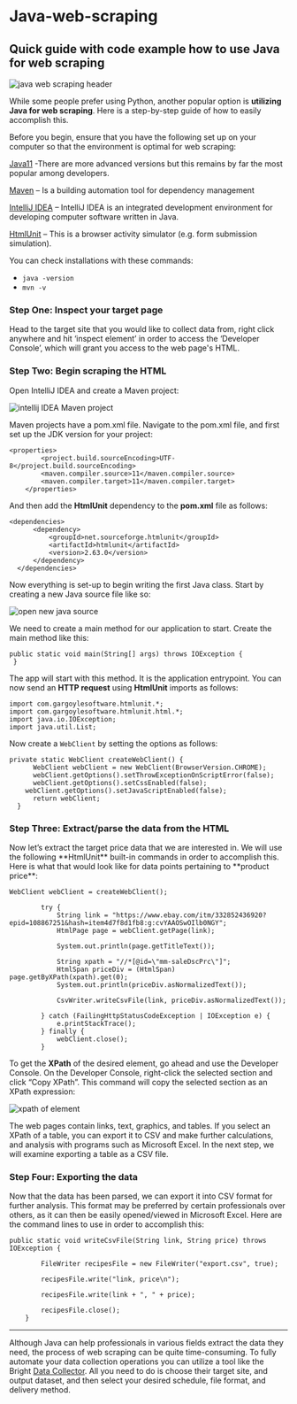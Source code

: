 # Java-web-scraping
<h2>Quick guide with code example how to use Java for web scraping</h2>

![java web scraping header](https://github.com/luminati-io/java-web-scraping/blob/main/Web%20scraping%20with%20Java%20-%20Ultimate%20guide.png "java scraping guide banner")

While some people prefer using Python, another popular option is **utilizing Java for web scraping**.  Here is a step-by-step guide of how to easily accomplish this.

Before you begin, ensure that you have the following set up on your computer so that the environment is optimal for web scraping:

[Java11](https://www.java.com/en/download/help/download_options.html) -There are more advanced versions but this remains by far the most popular among developers.

[Maven](https://maven.apache.org/) – Is a building automation tool for dependency management

[IntelliJ IDEA](https://www.jetbrains.com/idea/download/#section=windows) – IntelliJ IDEA is an integrated development environment for developing computer software written in Java.

[HtmlUnit](https://htmlunit.sourceforge.io/) – This is a browser activity simulator (e.g. form submission simulation).

You can check installations with these commands:

* ```java -version```
* ```mvn -v```

<h3>Step One: Inspect your target page</h3>
Head to the target site that you would like to collect data from, right click anywhere and hit ‘inspect element’ in order to access the ‘Developer Console’, which will grant you access to the web page's HTML.
<h3>Step Two: Begin scraping the HTML</h3>
Open IntelliJ IDEA and create a Maven project:

![intellij IDEA Maven project](https://github.com/luminati-io/java-web-scraping/blob/main/Java2%20intellij.png "intellij maven project")

Maven projects have a pom.xml file. Navigate to the pom.xml file, and first set up the JDK version for your project:

```
<properties>
		<project.build.sourceEncoding>UTF-8</project.build.sourceEncoding>
		<maven.compiler.source>11</maven.compiler.source>
		<maven.compiler.target>11</maven.compiler.target>
	</properties>
  ```
  And then add the **HtmlUnit** dependency to the **pom.xml** file as follows:
  
  ```
  <dependencies>
		<dependency>
			<groupId>net.sourceforge.htmlunit</groupId>
			<artifactId>htmlunit</artifactId>
			<version>2.63.0</version>
		</dependency>
	</dependencies>
  ```
  Now everything is set-up to begin writing the first Java class. Start by creating a new Java source file like so:
  
  ![open new java source](https://github.com/luminati-io/java-web-scraping/blob/main/Java3%20intellij.png "new java class")
  
  We need to create a main method for our application to start. Create the main method like this:
  
  ```
  public static void main(String[] args) throws IOException {
   }
  ``` 
  The app will start with this method. It is the application entrypoint. You can now send an **HTTP request** using **HtmlUnit** imports as follows:
  
  ```   
  import com.gargoylesoftware.htmlunit.*;
  import com.gargoylesoftware.htmlunit.html.*;
  import java.io.IOException;
  import java.util.List;
  ```  
  Now create a ```WebClient``` by setting the options as follows:
  
  ``` 
  private static WebClient createWebClient() {
		WebClient webClient = new WebClient(BrowserVersion.CHROME);
		webClient.getOptions().setThrowExceptionOnScriptError(false);
		webClient.getOptions().setCssEnabled(false);
	  webClient.getOptions().setJavaScriptEnabled(false);
		return webClient;
	}
  ``` 
  
<h3>Step Three: Extract/parse the data from the HTML</h3>
Now let’s extract the target price data that we are interested in.
We will use the following **HtmlUnit** built-in commands in order to accomplish this. Here is what that would look like for data points pertaining to **product price**:

```
WebClient webClient = createWebClient();
	    
		try {
			String link = "https://www.ebay.com/itm/332852436920?epid=108867251&hash=item4d7f8d1fb8:g:cvYAAOSwOIlb0NGY";
			HtmlPage page = webClient.getPage(link);
			
			System.out.println(page.getTitleText());
			
			String xpath = "//*[@id=\"mm-saleDscPrc\"]";			
			HtmlSpan priceDiv = (HtmlSpan) page.getByXPath(xpath).get(0);			
			System.out.println(priceDiv.asNormalizedText());
			
			CsvWriter.writeCsvFile(link, priceDiv.asNormalizedText());
			
		} catch (FailingHttpStatusCodeException | IOException e) {
			e.printStackTrace();
		} finally {
			webClient.close();
		}	
  ```
To get the **XPath** of the desired element, go ahead and use the Developer Console. On the Developer Console, right-click the selected section and click “Copy XPath”. This command will copy the selected section as an XPath expression:

![xpath of element](https://github.com/luminati-io/java-web-scraping/blob/main/Java4.png "get xpath")

The web pages contain links, text, graphics, and tables. If you select an XPath of a table, you can export it to CSV and make further calculations, and analysis with programs such as Microsoft Excel. In the next step, we will examine exporting a table as a CSV file.

<h3>Step Four: Exporting the data</h3>
Now that the data has been parsed, we can export it into CSV format for further analysis. This format may be preferred by certain professionals over others, as it can then be easily opened/viewed in Microsoft Excel. Here are the command lines to use in order to accomplish this:

```
public static void writeCsvFile(String link, String price) throws IOException {
		
		FileWriter recipesFile = new FileWriter("export.csv", true);

		recipesFile.write("link, price\n");

		recipesFile.write(link + ", " + price);

		recipesFile.close();
	}
  ```

----

Although Java can help professionals in various fields extract the data they need, the process of web scraping can be quite time-consuming. To fully automate your data collection operations you can utilize a tool like the Bright [Data Collector](https://brightdata.com/products/data-collector). All you need to do is choose their target site, and output dataset, and then select your desired schedule, file format, and delivery method.
